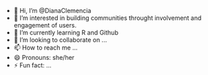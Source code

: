 - 👋 Hi, I’m @DianaClemencia
- 👀 I’m interested in building communities throught involvement and engagement of users.
- 🌱 I’m currently learning R and Github
- 💞️ I’m looking to collaborate on ...
- 📫 How to reach me ...
- 😄 Pronouns: she/her
- ⚡ Fun fact: ...

<!---
DianaClemencia/DianaClemencia is a ✨ special ✨ repository because its `README.md` (this file) appears on your GitHub profile.
You can click the Preview link to take a look at your changes.
--->
